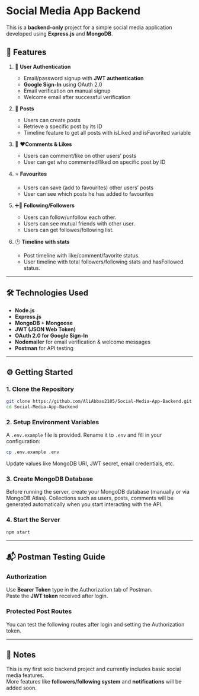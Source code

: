
# Social Media App Backend

This is a **backend-only** project for a simple social media application developed using **Express.js** and **MongoDB**.

## 🚀 Features

1. 🔐 **User Authentication**
   - Email/password signup with **JWT authentication**
   - **Google Sign-In** using OAuth 2.0
   - Email verification on manual signup
   - Welcome email after successful verification

2. 📝 **Posts**
   - Users can create posts
   - Retrieve a specific post by its ID
   - Timeline feature to get all posts with isLiked and isFavorited variable

3. 💬 ❤️**Comments & Likes**
   - Users can comment/like on other users’ posts
   - User can get who commented/liked on specific post by ID

4. ⭐ **Favourites**
   - Users can save (add to favourites) other users’ posts
   - User can see which posts he has added to favourites

5. ➕👤 **Following/Followers**
   - Users can follow/unfollow each other.
   - Users can see mutual friends with other user.
   - Users can get followes/following list.

6. 🕒 **Timeline with stats**
   - Post timeline with like/comment/favorite status.
   - User timeline with total followers/following stats and hasFollowed status.
---

## 🛠 Technologies Used

- **Node.js**
- **Express.js**
- **MongoDB + Mongoose**
- **JWT (JSON Web Token)**
- **OAuth 2.0 for Google Sign-In**
- **Nodemailer** for email verification & welcome messages
- **Postman** for API testing

---

## ⚙️ Getting Started

### 1. Clone the Repository
```bash
git clone https://github.com/AliAbbas2105/Social-Media-App-Backend.git
cd Social-Media-App-Backend
```

### 2. Setup Environment Variables
A `.env.example` file is provided. Rename it to `.env` and fill in your configuration:
```bash
cp .env.example .env
```
Update values like MongoDB URI, JWT secret, email credentials, etc.

### 3. Create MongoDB Database
Before running the server, create your MongoDB database (manually or via MongoDB Atlas).
Collections such as users, posts, comments will be generated automatically when you start interacting with the API.

### 4. Start the Server
```bash
npm start
```

---

## 📬 Postman Testing Guide

### Authorization
Use **Bearer Token** type in the Authorization tab of Postman.  
Paste the **JWT token** received after login.

### Protected Post Routes
You can test the following routes after login and setting the Authorization token.

---

## 🔄 Notes

This is my first solo backend project and currently includes basic social media features.  
More features like **followers/following system** and **notifications** will be added soon.
